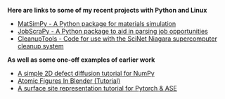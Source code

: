 **Here are links to some of my recent projects with Python and Linux**
* [MatSimPy - A Python package for materials simulation](https://github.com/CLEANit/MatSimPy)
* [JobScraPy - A Python package to aid in parsing job opportunities](https://github.com/CJBR-97/JobScraPy)
* [CleanupTools - Code for use with the SciNet Niagara supercomputer cleanup system](https://github.com/CJBR-97/CleanupTools)

**As well as some one-off examples of earlier work**
* [A simple 2D defect diffusion tutorial for NumPy](https://colab.research.google.com/github/CLEANit/tutorials/blob/master/2D_KMC_Example.ipynb)
* [Atomic Figures In Blender (Tutorial)](docs/atomicblender.md)
* [A surface site representation tutorial for Pytorch & ASE](https://colab.research.google.com/github/CLEANit/tutorials/blob/master/Pytorch_ASE_Surfaces.ipynb)
